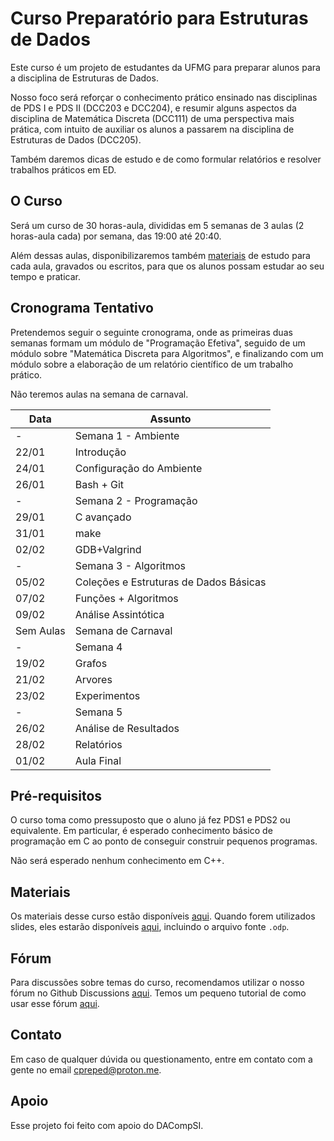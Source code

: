 # Curso Preparatório para Estruturas de Dados

Este curso é um projeto de estudantes da UFMG para preparar alunos para a disciplina de Estruturas de Dados.

Nosso foco será reforçar o conhecimento prático ensinado nas disciplinas de PDS I e PDS II (DCC203 e DCC204), e
resumir alguns aspectos da disciplina de Matemática Discreta (DCC111) de uma perspectiva mais prática, com intuito de auxiliar
os alunos a passarem na disciplina de Estruturas de Dados (DCC205). 

Também daremos dicas de estudo e de como formular
relatórios e resolver trabalhos práticos em ED.

## O Curso

Será um curso de 30 horas-aula, divididas em 5 semanas de 3 aulas (2 horas-aula cada) por semana, das 19:00 até 20:40.

Além dessas aulas, disponibilizaremos também [materiais](#materiais) de estudo para cada aula, gravados ou escritos, para
que os alunos possam estudar ao seu tempo e praticar.


## Cronograma Tentativo

Pretendemos seguir o seguinte cronograma, onde as primeiras duas semanas formam um módulo de "Programação Efetiva",
seguido de um módulo sobre "Matemática Discreta para Algoritmos", e finalizando com um módulo sobre a elaboração de um
relatório científico de um trabalho prático.

Não teremos aulas na semana de carnaval.


| Data | Assunto |
| ----- | ----- |
| - |  Semana 1 - Ambiente |
| 22/01 | Introdução | 
| 24/01 | Configuração do Ambiente | 
| 26/01 | Bash + Git | 
| - | Semana 2 - Programação |
| 29/01 | C avançado | 
| 31/01 | make |
| 02/02 | GDB+Valgrind |
| - |  Semana 3 - Algoritmos |
| 05/02 | Coleções e Estruturas de Dados Básicas |
| 07/02 | Funções + Algoritmos |
| 09/02 | Análise Assintótica |
| Sem Aulas | Semana de Carnaval |
| - | Semana 4 |
| 19/02 | Grafos | 
| 21/02 | Arvores |
| 23/02 | Experimentos |
| - |  Semana 5 |
| 26/02 | Análise de Resultados |
| 28/02 | Relatórios |
| 01/02 | Aula Final |



## Pré-requisitos


O curso toma como pressuposto que o aluno já fez PDS1 e PDS2 ou equivalente. Em particular, é esperado conhecimento básico
de programação em C ao ponto de conseguir construir pequenos programas.


Não será esperado nenhum conhecimento em C++.

## Materiais

Os materiais desse curso estão disponíveis [aqui](materiais/index.md). Quando forem utilizados slides, eles estarão disponíveis
[aqui](slides/index.md), incluindo o arquivo fonte `.odp`.

## Fórum

Para discussões sobre temas do curso, recomendamos utilizar o nosso fórum no Github Discussions 
[aqui](https://github.com/orgs/CPrepED/discussions). Temos um pequeno tutorial de como usar esse fórum 
[aqui](https://github.com/CPrepED/Discussao).

## Contato

Em caso de qualquer dúvida ou questionamento, entre em contato com a gente no email cpreped@proton.me.


## Apoio

Esse projeto foi feito com apoio do DACompSI.
